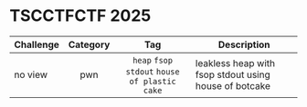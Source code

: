 # TSCCTFCTF 2025

| Challenge | Category | Tag | Description | 
| --- | :---: | :---: | --- |
| no view | pwn | `heap` `fsop` `stdout` `house of plastic cake` | leakless heap with fsop stdout using house of botcake |
